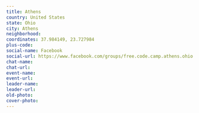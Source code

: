 ```yaml
---
title: Athens
country: United States
state: Ohio
city: Athens
neighborhood: 
coordinates: 37.984149, 23.727984
plus-code:
social-name: Facebook
social-url: https://www.facebook.com/groups/free.code.camp.athens.ohio
chat-name:
chat-url:
event-name:
event-url:
leader-name:
leader-url:
old-photo: 
cover-photo:
---
```

